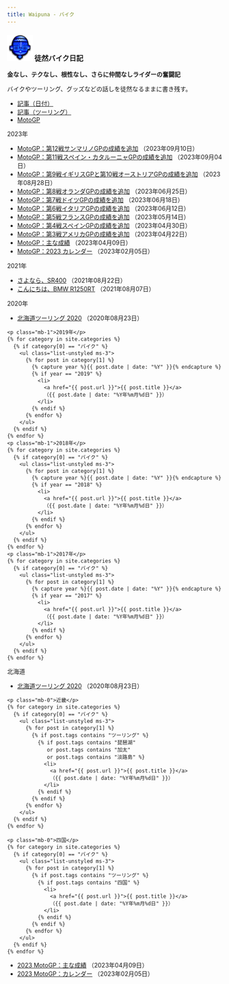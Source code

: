 ```yaml
---
title: Waipuna - バイク
---
```

### <img src="assets/images/face.png" height="60"> 徒然バイク日記

**金なし、テクなし、根性なし、さらに仲間なしライダーの奮闘記**

バイクやツーリング、グッズなどの話しを徒然なるままに書き残す。

<ul class="nav nav-tabs mb-2">
  <li class="nav-item">
    <a class="nav-link link-dark active" data-bs-toggle="tab" href="#post-date" aria-controls="post-date" aria-selected="true">記事（日付）</a>
  </li>
  <li class="nav-item">
    <a class="nav-link link-dark" data-bs-toggle="tab" href="#post-touring" aria-controls="post-touring" aria-selected="false">記事（ツーリング）</a>
  </li>
  <li class="nav-item">
    <a class="nav-link link-dark" data-bs-toggle="tab" href="#motogp" aria-controls="motogp" aria-selected="false">MotoGP</a>
  </li>
</ul>
<div class="tab-content">
  <div class="tab-pane fade show active" id="post-date">

<p class="mb-1">2023年</p>
<ul class="list-unstyled ms-3 mb-1">
<li><a href="pages/moto-2023gp.html">MotoGP：第12戦サンマリノGPの成績を追加</a> （2023年09月10日）</li>
<li><a href="pages/moto-2023gp.html">MotoGP：第11戦スペイン・カタルーニャGPの成績を追加</a> （2023年09月04日）</li>
<li><a href="pages/moto-2023gp.html">MotoGP：第9戦イギリスGPと第10戦オーストリアGPの成績を追加</a> （2023年08月28日）</li>
<li><a href="pages/moto-2023gp.html">MotoGP：第8戦オランダGPの成績を追加</a> （2023年06月25日）</li>
<li><a href="pages/moto-2023gp.html">MotoGP：第7戦ドイツGPの成績を追加</a> （2023年06月18日）</li>
<li><a href="pages/moto-2023gp.html">MotoGP：第6戦イタリアGPの成績を追加</a> （2023年06月12日）</li>
<li><a href="pages/moto-2023gp.html">MotoGP：第5戦フランスGPの成績を追加</a> （2023年05月14日）</li>
<li><a href="pages/moto-2023gp.html">MotoGP：第4戦スペインGPの成績を追加</a> （2023年04月30日）</li>
<li><a href="pages/moto-2023gp.html">MotoGP：第3戦アメリカGPの成績を追加</a> （2023年04月22日）</li>
<li><a href="pages/moto-2023gp.html">MotoGP：主な成績</a> （2023年04月09日）</li>
<li><a href="pages/moto-2023gp.html">MotoGP：2023 カレンダー</a> （2023年02月05日）</li>
</ul>

<p class="mb-1">2021年</p>
<ul class="list-unstyled ms-3 mb-1">
<li><a href="pages/moto-byesr.html">さよなら、SR400</a> （2021年08月22日）</li>
<li><a href="pages/moto-hellobmw.html">こんにちは、BMW R1250RT</a> （2021年08月07日）</li>
</ul>

<p class="mb-1">2020年</p>
<ul class="list-unstyled ms-3 mb-1">
<li><a href="pages/moto-HT2020.html">北海道ツーリング 2020</a> （2020年08月23日）</li>
</ul>

    <p class="mb-1">2019年</p>
    {% for category in site.categories %}
      {% if category[0] == "バイク" %}
        <ul class="list-unstyled ms-3">
          {% for post in category[1] %}
            {% capture year %}{{ post.date | date: "%Y" }}{% endcapture %}
            {% if year == "2019" %}
              <li>
                <a href="{{ post.url }}">{{ post.title }}</a>
                （{{ post.date | date: "%Y年%m月%d日" }}）
              </li>
            {% endif %}
          {% endfor %}
        </ul>
      {% endif %}
    {% endfor %}
    <p class="mb-1">2018年</p>
    {% for category in site.categories %}
      {% if category[0] == "バイク" %}
        <ul class="list-unstyled ms-3">
          {% for post in category[1] %}
            {% capture year %}{{ post.date | date: "%Y" }}{% endcapture %}
            {% if year == "2018" %}
              <li>
                <a href="{{ post.url }}">{{ post.title }}</a>
                （{{ post.date | date: "%Y年%m月%d日" }}）
              </li>
            {% endif %}
          {% endfor %}
        </ul>
      {% endif %}
    {% endfor %}
    <p class="mb-1">2017年</p>
    {% for category in site.categories %}
      {% if category[0] == "バイク" %}
        <ul class="list-unstyled ms-3">
          {% for post in category[1] %}
            {% capture year %}{{ post.date | date: "%Y" }}{% endcapture %}
            {% if year == "2017" %}
              <li>
                <a href="{{ post.url }}">{{ post.title }}</a>
                （{{ post.date | date: "%Y年%m月%d日" }}）
              </li>
            {% endif %}
          {% endfor %}
        </ul>
      {% endif %}
    {% endfor %}
  </div>
  <div class="tab-pane fade" id="post-touring">
<p class="mb-0">北海道</p>
<ul class="list-unstyled ms-3 mb-1">
<li><a href="pages/moto-HT2020.html">北海道ツーリング 2020</a> （2020年08月23日）</li>
</ul>

    <p class="mb-0">近畿</p>
    {% for category in site.categories %}
      {% if category[0] == "バイク" %}
        <ul class="list-unstyled ms-3">
          {% for post in category[1] %}
            {% if post.tags contains "ツーリング" %}
              {% if post.tags contains "琵琶湖"
                 or post.tags contains "加太"
                 or post.tags contains "淡路島" %}
                <li>
                  <a href="{{ post.url }}">{{ post.title }}</a>
                  （{{ post.date | date: "%Y年%m月%d日" }}）
                </li>
              {% endif %}
            {% endif %}
          {% endfor %}
        </ul>
      {% endif %}
    {% endfor %}

    <p class="mb-0">四国</p>
    {% for category in site.categories %}
      {% if category[0] == "バイク" %}
        <ul class="list-unstyled ms-3">
          {% for post in category[1] %}
            {% if post.tags contains "ツーリング" %}
              {% if post.tags contains "四国" %}
                <li>
                  <a href="{{ post.url }}">{{ post.title }}</a>
                  （{{ post.date | date: "%Y年%m月%d日" }}）
                </li>
              {% endif %}
            {% endif %}
          {% endfor %}
        </ul>
      {% endif %}
    {% endfor %}
  </div>
  <div class="tab-pane fade" id="motogp">
    <ul class="list-unstyled ms-3">
      <li><a href="pages/moto-2023gp.html">2023 MotoGP：主な成績</a> （2023年04月09日）</li>
      <li><a href="pages/moto-2023gp.html">2023 MotoGP：カレンダー</a> （2023年02月05日）</li>
    </ul>
  </div>
</div>

